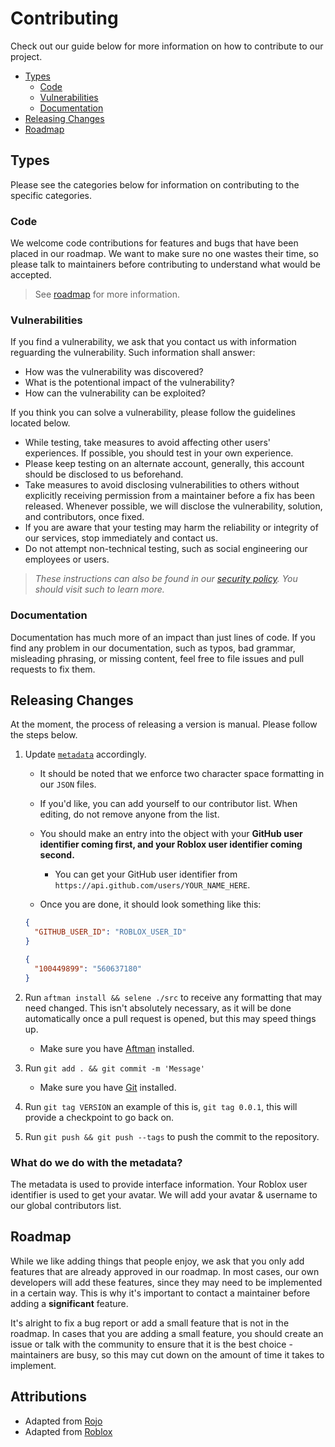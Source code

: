 # Contributing
Check out our guide below for more information on how to contribute to our project.

* [Types](#types)
	* [Code](#code)
	* [Vulnerabilities](#vulnerabilities)
	* [Documentation](#documentation)
* [Releasing Changes](#releasing-changes)
* [Roadmap](#roadmap)

## Types
Please see the categories below for information on contributing to the specific categories.

### Code
We welcome code contributions for features and bugs that have been placed in our roadmap. We want to make sure no one wastes their time, so please talk to maintainers before contributing to understand what would be accepted.

> See [roadmap](#roadmap) for more information.

<!--
	You should not edit this portion unless
	given explicit permission by a maintainer.
-->

### Vulnerabilities
If you find a vulnerability, we ask that you contact us with information reguarding the vulnerability. Such information shall answer:

* How was the vulnerability was discovered?
* What is the potentional impact of the vulnerability?
* How can the vulnerability can be exploited?

If you think you can solve a vulnerability, please follow the guidelines located below.

* While testing, take measures to avoid affecting other users' experiences. If possible, you should test in your own experience.
* Please keep testing on an alternate account, generally, this account should be disclosed to us beforehand.
* Take measures to avoid disclosing vulnerabilities to others without explicitly receiving permission from a maintainer before a fix has been released. Whenever possible, we will disclose the vulnerability, solution, and contributors, once fixed.
* If you are aware that your testing may harm the reliability or integrity of our services, stop immediately and contact us.
* Do not attempt non-technical testing, such as social engineering our employees or users.

> *These instructions can also be found in our [security policy](https://github.com/cyclesuite/.github/security/policy). You should visit such to learn more.*

### Documentation
Documentation has much more of an impact than just lines of code. If you find any problem in our documentation, such as typos, bad grammar, misleading phrasing, or missing content, feel free to file issues and pull requests to fix them.

## Releasing Changes
At the moment, the process of releasing a version is manual. Please follow the steps below.

1. Update [`metadata`](metadata/contributors.json) accordingly.
	* It should be noted that we enforce two character space formatting in our `JSON` files.
	- If you'd like, you can add yourself to our contributor list. When editing, do not remove anyone from the list.
	- You should make an entry into the object with your **GitHub user identifier coming first, and your Roblox user identifier coming second.**
		- You can get your GitHub user identifier from `https://api.github.com/users/YOUR_NAME_HERE`.

	- Once you are done, it should look something like this:
	```json
	{
	  "GITHUB_USER_ID": "ROBLOX_USER_ID"
	}
	```
	```json
	{
	  "100449899": "560637180"
	}
	```

2. Run `aftman install && selene ./src` to receive any formatting that may need changed. This isn't absolutely necessary, as it will be done automatically once a pull request is opened, but this may speed things up.
	- Make sure you have [Aftman](https://github.com/LPGhatguy/aftman) installed.
3. Run `git add . && git commit -m 'Message'`
	- Make sure you have [Git](https://git-scm.com/) installed.
4. Run `git tag VERSION` an example of this is, `git tag 0.0.1`, this will provide a checkpoint to go back on.
5. Run `git push && git push --tags` to push the commit to the repository.

### What do we do with the metadata?
The metadata is used to provide interface information. Your Roblox user identifier is used to get your avatar. We will add your avatar & username to our global contributors list.

## Roadmap
While we like adding things that people enjoy, we ask that you only add features that are already approved in our roadmap. In most cases, our own developers will add these features, since they may need to be implemented in a certain way. This is why it's important to contact a maintainer before adding a **significant** feature.

It's alright to fix a bug report or add a small feature that is not in the roadmap. In cases that you are adding a small feature, you should create an issue or talk with the community to ensure that it is the best choice - maintainers are busy, so this may cut down on the amount of time it takes to implement.

## Attributions
* Adapted from [Rojo](https://github.com/rojo-rbx/rojo/blob/master/CONTRIBUTING.md)
* Adapted from [Roblox](https://hackerone.com/roblox)